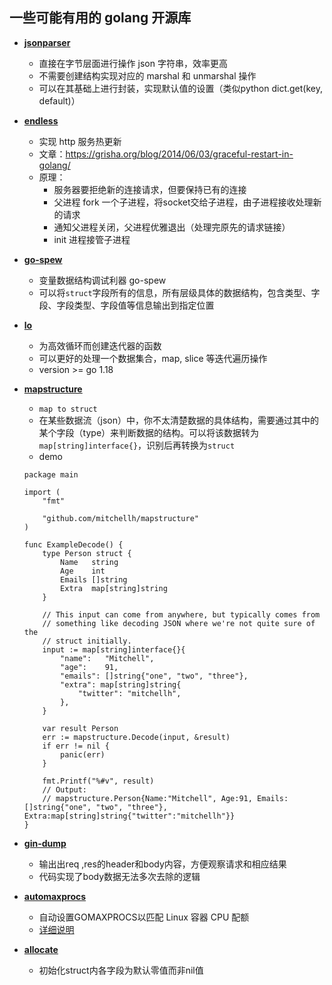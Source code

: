 ## 一些可能有用的 golang 开源库
- **[jsonparser](https://github.com/buger/jsonparser)**
    * 直接在字节层面进行操作 json 字符串，效率更高
    * 不需要创建结构实现对应的 marshal 和 unmarshal 操作
    * 可以在其基础上进行封装，实现默认值的设置（类似python dict.get(key, default)）

- **[endless](https://github.com/fvbock/endless/)**
    * 实现 http 服务热更新
    * 文章：https://grisha.org/blog/2014/06/03/graceful-restart-in-golang/
    * 原理：
        * 服务器要拒绝新的连接请求，但要保持已有的连接
        * 父进程 fork 一个子进程，将socket交给子进程，由子进程接收处理新的请求
        * 通知父进程关闭，父进程优雅退出（处理完原先的请求链接）
        * init 进程接管子进程

- **[go-spew](https://github.com/davecgh/go-spew)**
    * 变量数据结构调试利器 go-spew
    * 可以将`struct`字段所有的信息，所有层级具体的数据结构，包含类型、字段、字段类型、字段值等信息输出到指定位置

- **[lo](https://github.com/samber/lo)**
    * 为高效循环而创建迭代器的函数
    * 可以更好的处理一个数据集合，map, slice 等迭代遍历操作
    * version >= go 1.18

- **[mapstructure](https://github.com/mitchellh/mapstructure)**
    * `map to struct`
    * 在某些数据流（json）中，你不太清楚数据的具体结构，需要通过其中的某个字段（type）来判断数据的结构。可以将该数据转为`map[string]interface{}`，识别后再转换为`struct`
    * demo
    ```golang
    package main

    import (
        "fmt"

        "github.com/mitchellh/mapstructure"
    )

    func ExampleDecode() {
        type Person struct {
            Name   string
            Age    int
            Emails []string
            Extra  map[string]string
        }

        // This input can come from anywhere, but typically comes from
        // something like decoding JSON where we're not quite sure of the
        // struct initially.
        input := map[string]interface{}{
            "name":   "Mitchell",
            "age":    91,
            "emails": []string{"one", "two", "three"},
            "extra": map[string]string{
                "twitter": "mitchellh",
            },
        }

        var result Person
        err := mapstructure.Decode(input, &result)
        if err != nil {
            panic(err)
        }

        fmt.Printf("%#v", result)
        // Output:
        // mapstructure.Person{Name:"Mitchell", Age:91, Emails:[]string{"one", "two", "three"}, Extra:map[string]string{"twitter":"mitchellh"}}
    }
    ```

- **[gin-dump](https://github.com/tpkeeper/gin-dump)**
    * 输出出req ,res的header和body内容，方便观察请求和相应结果
    * 代码实现了body数据无法多次去除的逻辑

- **[automaxprocs](https://github.com/uber-go/automaxprocs)**
    * 自动设置GOMAXPROCS以匹配 Linux 容器 CPU 配额
    * [详细说明](./automaxprocs.md)

- **[allocate](https://github.com/cjrd/allocate)**
    * 初始化struct内各字段为默认零值而非nil值
